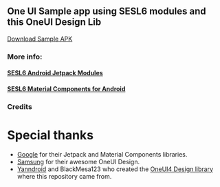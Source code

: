 ## One UI Sample app using SESL6 modules and this OneUI Design Lib

<a href="https://github.com/tribalfs/oneui-design-sampleapp/raw/sample_setup_sesl6/sample-app/release/sample-app-release.apk">Download Sample APK</a>

### More info:
#### [SESL6 Android Jetpack Modules](https://github.com/tribalfs/sesl-androidx?tab=readme-ov-file#sesloneui-android-jetpack-unofficial)
#### [SESL6 Material Components for Android](https://github.com/tribalfs/sesl-material-components-android?tab=readme-ov-file#sesloneui-material-components-for-android-unofficial)

### Credits
# Special thanks
- [Google](https://developer.android.com/jetpack) for their Jetpack and Material Components libraries.
- [Samsung](https://www.samsung.com/) for their awesome OneUI Design.
- [Yanndroid](https://github.com/Yanndroid) and BlackMesa123 who created the [OneUI4 Design library](https://github.com/OneUIProject/oneui-design) where this repository came from. 
